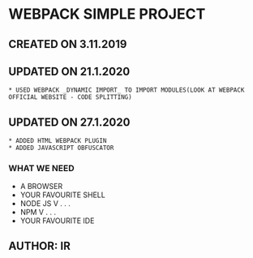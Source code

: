 # WEBPACK SIMPLE PROJECT 
## CREATED ON 3.11.2019
## UPDATED ON 21.1.2020
    * USED WEBPACK _DYNAMIC IMPORT_ TO IMPORT MODULES(LOOK AT WEBPACK OFFICIAL WEBSITE - CODE SPLITTING)
## UPDATED ON 27.1.2020
    * ADDED HTML WEBPACK PLUGIN
    * ADDED JAVASCRIPT OBFUSCATOR
### WHAT WE NEED
* A BROWSER
* YOUR FAVOURITE SHELL
* NODE JS V . . .
* NPM V . . .
* YOUR FAVOURITE IDE

## AUTHOR: IR
